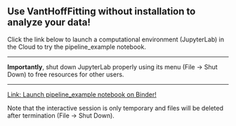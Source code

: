 ## Use VantHoffFitting without installation to analyze your data!

Click the link below to launch a computational environment (JupyterLab) in the Cloud to try the pipeline_example notebook. 

----

**Importantly**, shut down JupyterLab properly using its menu (File -> Shut Down) to free resources for other users. 

----

[Link: Launch pipeline_example notebook on Binder!](https://notebooks.mpcdf.mpg.de/binder/v2/git/https%3A%2F%2Fgitlab.mpcdf.mpg.de%2Fjabuller%2Fvanthofffitting/HEAD?labpath=examples%2Fpipeline_example.ipynb)

Note that the interactive session is only temporary and files will be deleted after termination (File -> Shut Down).
